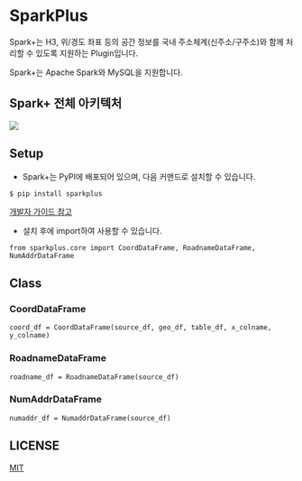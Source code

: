 # SparkPlus
Spark+는 H3, 위/경도 좌표 등의 공간 정보를 국내 주소체계(신주소/구주소)와 함께 처리할 수 있도록 지원하는 Plugin입니다.

Spark+는 Apache Spark와 MySQL을 지원합니다.

## Spark+ 전체 아키텍처

![](https://github.com/SWM-SparkPlus/kr-address-db-updater/blob/master/statics/sparkplus_architecture.png)

## Setup
- Spark+는 PyPI에 배포되어 있으며, 다음 커맨드로 설치할 수 있습니다.
```
$ pip install sparkplus
```
[개발자 가이드 참고](https://github.com/SWM-SparkPlus/sparkplus/wiki)

- 설치 후에 import하여 사용할 수 있습니다.
```
from sparkplus.core import CoordDataFrame, RoadnameDataFrame, NumAddrDataFrame
```

## Class

### CoordDataFrame
```
coord_df = CoordDataFrame(source_df, geo_df, table_df, x_colname, y_colname)
```
### RoadnameDataFrame
```
roadname_df = RoadnameDataFrame(source_df)
```
### NumAddrDataFrame
```
numaddr_df = NumaddrDataFrame(source_df)
```


## LICENSE
[MIT](https://github.com/SWM-SparkPlus/db-updater/blob/master/LICENSE)
